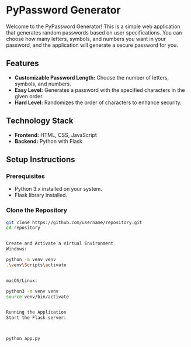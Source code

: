 # PyPassword Generator

Welcome to the PyPassword Generator! This is a simple web application that generates random passwords based on user specifications. You can choose how many letters, symbols, and numbers you want in your password, and the application will generate a secure password for you.

## Features

- **Customizable Password Length:** Choose the number of letters, symbols, and numbers.
- **Easy Level:** Generates a password with the specified characters in the given order.
- **Hard Level:** Randomizes the order of characters to enhance security.

## Technology Stack

- **Frontend:** HTML, CSS, JavaScript
- **Backend:** Python with Flask

## Setup Instructions

### Prerequisites

- Python 3.x installed on your system.
- Flask library installed.

### Clone the Repository

```bash
git clone https://github.com/username/repository.git
cd repository


Create and Activate a Virtual Environment
Windows:

python -m venv venv
.\venv\Scripts\activate


macOS/Linux:

python3 -m venv venv
source venv/bin/activate


Running the Application
Start the Flask server:



python app.py

